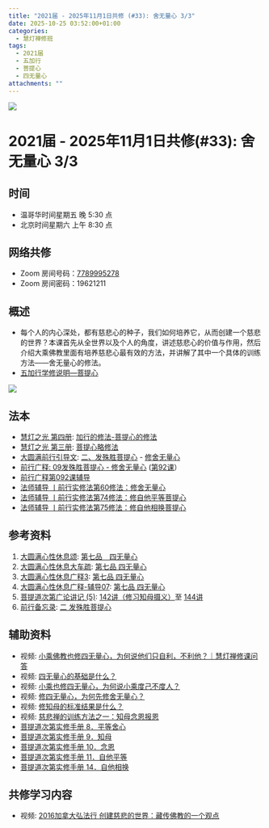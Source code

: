 ```yaml
---
title: "2021届 - 2025年11月1日共修 (#33): 舍无量心 3/3"
date: 2025-10-25 03:52:00+01:00
categories:
  - 慧灯禅修班
tags:
  - 2021届
  - 五加行
  - 菩提心
  - 四无量心
attachments: ""
---
```

![](/f/up/maxresdefault.jpg)

# 2021届 - 2025年11月1日共修(#33): 舍无量心 3/3

## 时间

* 温哥华时间星期五 晚 5:30 点
* 北京时间星期六 上午 8:30 点

## 网络共修

* Zoom 房间号码：[7789995278](https://zoom.us/j/7789995278)
* Zoom 房间密码：19621211

## 概述

* 每个人的内心深处，都有慈悲心的种子，我们如何培养它，从而创建一个慈悲的世界？本课首先从全世界以及个人的角度，讲述慈悲心的价值与作用，然后介绍大乘佛教里面有培养慈悲心最有效的方法，并讲解了其中一个具体的训练方法——舍无量心的修法。
* [](<>)[](<>)[](<>)[](<>)[](<>)[](<>)[](<>)[](<>)[](<>)[](https://fohuifayu.com/index.php/huideng-jiangtang/chanxiuke/zen-04/8656-zen04-gy)[](https://fohuifayu.com/index.php/huideng-jiangtang/chanxiuke/zen-04/8656-zen04-gy)[五加行学修说明—菩提心](https://fohuifayu.com/index.php/huideng-jiangtang/chanxiuke/zen-04/8657-zen04-ptx)

![](/f/up/四无量心.jpg)



## 法本

* [](<>)[](<>)[](<>)[](https://huidengchanxiu.net/books/b3/)[](https://fohuifayu.com/index.php/huideng-zhiguang/huideng-series/si-ce)[](https://fohuifayu.com/index.php/huideng-zhiguang/huideng-series/si-ce/236-a00033)[](https://fohuifayu.com/index.php/huideng-zhiguang/huideng-chanxiu/di-si-ce)[](https://fohuifayu.com/index.php/other-column/xiangguan-jinglun/lundian/qianxing-yindaowen/8394-d42)[](https://fohuifayu.com/index.php/huideng-zhiguang/huideng-chanxiu)[慧灯之光 第四册](https://fohuifayu.com/index.php/huideng-zhiguang/huideng-series/si-ce): [加行的修法-菩提心的修法](https://fohuifayu.com/index.php/huideng-zhiguang/huideng-series/si-ce/180-a00028?title=)
* [慧灯之光 第三册](https://fohuifayu.com/index.php/huideng-zhiguang/huideng-series/san-ce): [菩提心略修法](https://fohuifayu.com/index.php/huideng-zhiguang/huideng-series/san-ce/140-a00008)
* [大圆满前行引导文](https://huidengchanxiu.net/refs/qxgs/dymqx-fcgs): [二、发殊胜菩提心](https://huidengchanxiu.net/refs/qxgs/dymqx-fcgs#%E4%BA%8C%E5%8F%91%E6%AE%8A%E8%83%9C%E8%8F%A9%E6%8F%90%E5%BF%83) - [修舍无量心](https://huidengchanxiu.net/refs/qxgs/dymqx-fcgs/#%E6%88%8A%E4%B8%80%E4%BF%AE%E8%88%8D%E6%97%A0%E9%87%8F%E5%BF%83)
* [前行广释: 09发殊胜菩提心 - 修舍无量心](https://huidengchanxiu.net/refs/qxgs/qxgs-09ptx/#%E6%88%8A%E4%B8%80%E4%BF%AE%E8%88%8D%E6%97%A0%E9%87%8F%E5%BF%83) ([第92课](https://huidengchanxiu.net/refs/qxgs/qxgs-09ptx/#%E5%89%8D%E8%A1%8C%E5%B9%BF%E9%87%8A%E7%AC%AC092%E8%AF%BE)[](<>)）
* [前行广释第092课辅导](https://huidengchanxiu.net/refs/qxgs/fudao/qxgsfd-09ptx/#%E5%89%8D%E8%A1%8C%E5%B9%BF%E9%87%8A%E7%AC%AC092%E8%AF%BE%E8%BE%85%E5%AF%BC)
* [法师辅导 丨前行实修法第60修法：修舍无量心](https://www.riyuebianzhao.com/%E5%88%9D%E7%BA%A7/%E5%8A%A0%E8%A1%8C/%E5%89%8D%E8%A1%8C%E5%AE%9E%E4%BF%AE%E6%B3%95/%E6%B3%95%E5%B8%88%E8%BE%85%E5%AF%BC-%E4%B8%A8%E5%89%8D%E8%A1%8C%E5%AE%9E%E4%BF%AE%E6%B3%95%E7%AC%AC60%E4%BF%AE%E6%B3%95%E4%BF%AE%E8%88%8D%E6%97%A0%E9%87%8F%E5%BF%83)
* [法师辅导 丨前行实修法第74修法：修自他平等菩提心](https://www.riyuebianzhao.com/初级/加行/前行实修法/法师辅导-丨前行实修法第74修法修自他平等菩提心) 
* [法师辅导 丨前行实修法第75修法：修自他相换菩提心](https://www.riyuebianzhao.com/初级/加行/前行实修法/法师辅导-丨前行实修法第75修法修自他相换菩提心) 

## 参考资料

1. [大圆满心性休息颂](https://huidengchanxiu.net/refs/dymxxxx/dymxxxx): [第七品　四无量心](https://huidengchanxiu.net/refs/dymxxxx/dymxxxx#%E7%AC%AC%E4%B8%83%E5%93%81%E5%9B%9B%E6%97%A0%E9%87%8F%E5%BF%83)
2. [大圆满心性休息大车疏](https://huidengchanxiu.net/refs/dymxxxx/dymxxxx-dcs): [第七品 四无量心](https://huidengchanxiu.net/refs/dymxxxx/dymxxxx-dcs#%E7%AC%AC%E4%B8%83%E5%93%81-%E5%9B%9B%E6%97%A0%E9%87%8F%E5%BF%83)
3. [](https://huidengchanxiu.net/refs/dymxxxx/dymxxxx-gs3#%E7%AC%AC%E5%85%AB%E5%93%81-%E5%8F%91%E8%8F%A9%E6%8F%90%E5%BF%83)[大圆满心性休息广释3](https://huidengchanxiu.net/refs/dymxxxx/dymxxxx-gs3): [第七品 四无量心](https://huidengchanxiu.net/refs/dymxxxx/dymxxxx-gs3#%E7%AC%AC%E4%B8%83%E5%93%81-%E5%9B%9B%E6%97%A0%E9%87%8F%E5%BF%83)
4. [大圆满心性休息广释-辅导07](https://huidengchanxiu.net/refs/dymxxxx/fudao/fd-07): [第七品 四无量心](https://huidengchanxiu.net/refs/dymxxxx/fudao/fd-07#%E7%AC%AC%E4%B8%83%E5%93%81%E5%9B%9B%E6%97%A0%E9%87%8F%E5%BF%83)
5. [菩提道次第广论讲记 (5)](https://huidengchanxiu.net/refs/ptdcdgl/5): [](https://huidengchanxiu.net/refs/ptdcdgl/5/#%E4%B8%8A%E5%A3%AB%E9%81%93-%E8%8F%A9%E6%8F%90%E5%BF%83%E6%AC%A1%E7%AC%AC%E7%9B%AE%E5%BD%95)[142讲（修习知母摄义）](https://huidengchanxiu.net/refs/ptdcdgl/5#142%E8%AE%B2%E4%BF%AE%E4%B9%A0%E7%9F%A5%E6%AF%8D%E6%91%84%E4%B9%89)至 [144讲](https://huidengchanxiu.net/refs/ptdcdgl/5#144%E8%AE%B2)
6. [前行备忘录](https://huidengchanxiu.net/refs/qxbwl/): [二 发殊胜菩提心](https://huidengchanxiu.net/refs/qxbwl/#%E4%BA%8C-%E5%8F%91%E6%AE%8A%E8%83%9C%E8%8F%A9%E6%8F%90%E5%BF%83)

## **辅助资料**

* [](https://fohuifayu.com/index.php/shipin-jingcui/wenda-zhailu/8615-v21021-v11)[](https://fohuifayu.com/index.php/shipin-jingcui/wenda-zhailu/2575-V16083-V04?title=)[](https://fohuifayu.com/index.php/shipin-jingcui/wenda-zhailu/2476-V16025-V02?title=)[](https://fohuifayu.com/index.php/shipin-jingcui/chanxiu-wenda/diyice/sgss/10615-r24102-v002?title=)视频: [小乘佛教也修四无量心，为何说他们只自利，不利他？｜慧灯禅修课问答](https://fohuifayu.com/index.php/shipin-jingcui/chanxiu-wenda/diyice/sgcb/10601-r24101-v014?title=)
* 视频: [四无量心的基础是什么？](https://fohuifayu.com/index.php/shipin-jingcui/jingcai-shipin/10403-y12003-y01?title=)
* 视频: [小乘也修四无量心，为何说小乘度己不度人？](https://fohuifayu.com/index.php/shipin-jingcui/wenda-zhailu/5411-W19025-V01?title=)
* 视频: [修四无量心，为何先修舍无量心？](https://fohuifayu.com/index.php/shipin-jingcui/jingcai-shipin/10347-y12002-y05?title=)
* 视频: [修知母的标准结果是什么？](https://fohuifayu.com/index.php/shipin-jingcui/wenda-zhailu/5803-V18080-V06?title=)               
* 视频: [慈悲禅的训练方法之一：知母念恩报恩](https://fohuifayu.com/index.php/shipin-jingcui/jingcai-shipin/5112-Y16028-Y11?title=)
* [](https://fohuifayu.com/index.php/shipin-jingcui/jingcai-shipin/5112-Y16028-Y11?title=)[菩提道次第实修手册 8．平等舍心](http://read.goodweb.net.cn/news/news_view.asp?newsid=38977)
* [菩提道次第实修手册 9．知母](http://read.goodweb.net.cn/news/news_view.asp?newsid=38976)
* [菩提道次第实修手册 10．念恩](http://read.goodweb.net.cn/news/news_view.asp?newsid=38975)
* [](http://read.goodweb.net.cn/news/news_view.asp?newsid=38975)[菩提道次第实修手册 11．自他平等](http://read.goodweb.net.cn/news/news_view.asp?newsid=38974)
* [菩提道次第实修手册 14．自他相换](http://read.goodweb.net.cn/news/news_view.asp?newsid=38971)

## **共修学习内容**

* 视频: [](https://fohuifayu.com/index.php/huideng-jiangtang/chanxiuke/zen-04/2801-l18079)[](https://fohuifayu.com/index.php/huideng-jiangtang/fofa-jianxiu/puti-xin/730-l11037?title=)[](https://fohuifayu.com/index.php/huideng-jiangtang/fofa-jianxiu/puti-xin/9773-l14077?title=)[2016加拿大弘法行 创建慈悲的世界：藏传佛教的一个观点](https://fohuifayu.com/index.php/huideng-jiangtang/huanqiu-xilie/jia-na-da/1480-l16077?title=)
